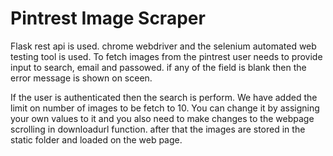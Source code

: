 # Pintrest Image Scraper
Flask rest api is used.
chrome webdriver  and the selenium automated web testing tool is used.
To fetch images from the pintrest user needs to provide  input to search, email and passowed. if any of the field is blank then the error message is shown on sceen.

If the user is authenticated then the search is perform. We have added the limit on number of images to be fetch to 10. You can change it by assigning your own values to it and you also need to make changes to the webpage scrolling in downloadurl function.
after that the images are stored in the static folder and loaded on the web page.
